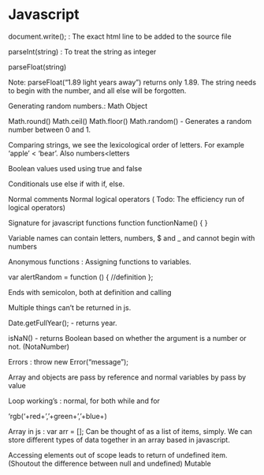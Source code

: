 # Javascript

document.write(); : The exact html line to be added to the source file

parseInt(string) : To treat the string as integer

parseFloat(string) 

Note: parseFloat(“1.89 light years away”) returns only 1.89. The string needs to begin with the number, and all else will be forgotten.

Generating random numbers.: Math Object

Math.round()
Math.ceil()
Math.floor()
Math.random() - Generates a random number between 0 and 1.

Comparing strings, we see the lexicological order of letters. For example ‘apple’ < ‘bear’. Also numbers<letters

Boolean values used using true and false

Conditionals use else if with if, else.

Normal comments
Normal logical operators ( Todo: The efficiency run of logical operators)

Signature for javascript functions 
function functionName()
{
}

Variable names can contain letters, numbers, $ and _ and cannot begin with numbers

Anonymous functions : Assigning functions to variables.

var alertRandom = function () {
//definition
};

Ends with semicolon, both at definition and calling

Multiple things can’t be returned in js.

Date.getFullYear(); - returns year.

isNaN() - returns Boolean based on whether the argument is a number or not. (NotaNumber)

Errors : throw new Error(“message”);

Array and objects are pass by reference and normal variables by pass by value

Loop working’s : normal, for both while and for

‘rgb(‘+red+’,’+green+’,’+blue+)

Array in js : var arr = []; Can be thought of as a list of items, simply. We can store different types of data together in an array based in javascript.

Accessing elements out of scope leads to return of undefined item. (Shoutout the difference between null and undefined) Mutable

